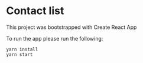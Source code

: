 # Contact list

This project was bootstrapped with Create React App

To run the app please run the following:
```
yarn install
yarn start
```
